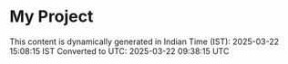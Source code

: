 # My Project

This content is dynamically generated in Indian Time (IST): 2025-03-22 15:08:15 IST
Converted to UTC: 2025-03-22 09:38:15 UTC
